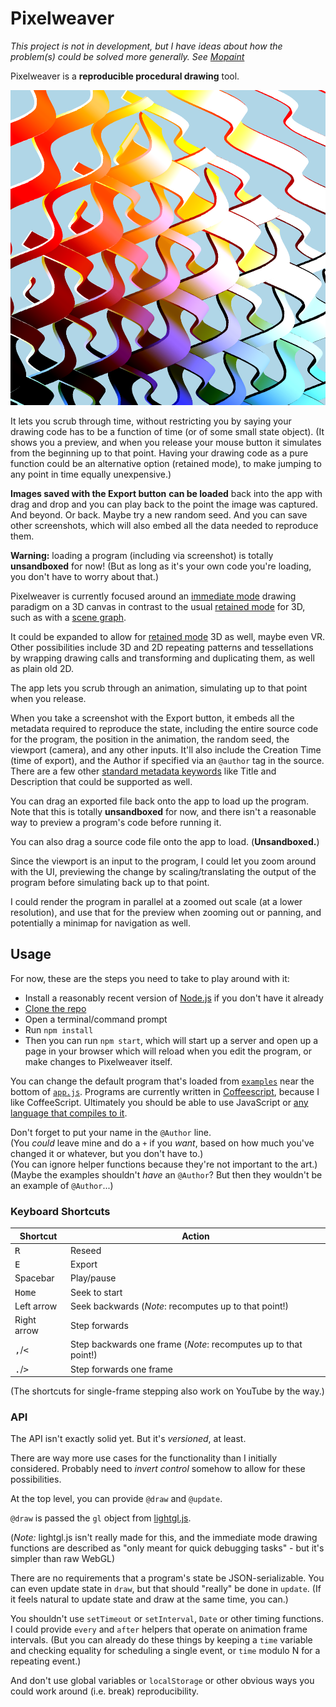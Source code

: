 
# Pixelweaver

*This project is not in development, but I have ideas about how the problem(s) could be solved more generally. See [Mopaint][]*

Pixelweaver is a **reproducible procedural drawing** tool.

![](examples/pixelweaver.png)

It lets you scrub through time,
without restricting you by saying your drawing code has to be a function of time (or of some small state object).
(It shows you a preview, and when you release your mouse button it simulates from the beginning up to that point.
Having your drawing code as a pure function could be an alternative option (retained mode), to make jumping to any point in time equally unexpensive.) 

**Images saved with the Export button**
**can be loaded** back into the app with drag and drop
and you can play back to the point the image was captured.
And beyond. Or back.
Maybe try a new random seed.
And you can save other screenshots, which will also embed all the data needed to reproduce them.
<!-- (once zooming/panning implemented:) -->
<!-- *"Zoom and enhance."* -->
<!-- *"Uncrop."* -->
<!-- (once code export supported:) -->
<!-- And then export the code and/or edit it in an editor or whatever? -->

<!-- They embed all the data needed to reproduce the state at which they were captured -->
<!-- including source code, random seed, position in time and space, etc., -->

<!-- (You can also save images that don't include any of that metadata by just right clicking on the canvas and saving it as an image. In chrome, at least...) -->

**Warning:** loading a program (including via screenshot) is totally **unsandboxed** for now!
(But as long as it's your own code you're loading, you don't have to worry about that.)

Pixelweaver is currently focused around an [immediate mode] drawing paradigm on a 3D canvas
in contrast to the usual [retained mode] for 3D, such as with a [scene graph].

It could be expanded to allow for [retained mode] 3D as well,
maybe even VR.
Other possibilities include 3D and 2D repeating patterns and tessellations
by wrapping drawing calls and transforming and duplicating them,
as well as plain old 2D.

The app lets you scrub through an animation,
simulating up to that point when you release.

When you take a screenshot with the Export button,
it embeds all the metadata required to reproduce the state,
including the entire source code for the program,
the position in the animation, the random seed, the viewport (camera), and any other inputs.
It'll also include the Creation Time (time of export),
and the Author if specified via an `@author` tag in the source.
There are a few other [standard metadata keywords]
like Title and Description that could be supported as well.

<!-- You can drag and drop an exported image back into the app -->
<!-- to load up the program that generated the image. -->
You can drag an exported file back onto the app to load up the program.
Note that this is totally **unsandboxed** for now,
and there isn't a reasonable way to preview a program's code before running it.

You can also drag a source code file onto the app to load.
(**Unsandboxed.**)

Since the viewport is an input to the program,
I could let you zoom around with the UI,
previewing the change by scaling/translating the output of the program
before simulating back up to that point.

I could render the program in parallel at a zoomed out scale (at a lower resolution),
and use that for the preview when zooming out or panning,
and potentially a minimap for navigation as well.


## Usage

For now, these are the steps you need to take to play around with it:
* Install a reasonably recent version of [Node.js] if you don't have it already
* [Clone the repo]
* Open a terminal/command prompt
* Run `npm install`
* Then you can run `npm start`, which will start up a server and open up a page in your browser
which will reload when you edit the program,
or make changes to Pixelweaver itself.

You can change the default program that's loaded from [`examples`](./examples) near the bottom of [`app.js`](./src/app.js).
Programs are currently written in [Coffeescript], because I like CoffeeScript.
Ultimately you should be able to use JavaScript or [any language that compiles to it][compile-to-JS langs].

Don't forget to put your name in the `@Author` line.  
(You *could* leave mine and do a `+` if you *want*,
based on how much you've changed it or whatever, but you don't have to.)  
(You can ignore helper functions because they're not important to the art.)  
(Maybe the examples shouldn't *have* an `@Author`? But then they wouldn't be an example of `@Author`...)


### Keyboard Shortcuts

**Shortcut**              | **Action**
--------------------------|-----------
<kbd>R</kbd>              | Reseed
<kbd>E</kbd>              | Export
Spacebar                  | Play/pause
<kbd>Home</kbd>           | Seek to start
Left arrow                | Seek backwards (*Note*: recomputes up to that point!)
Right arrow               | Step forwards
<kbd>,</kbd>/<kbd><</kbd> | Step backwards one frame (*Note*: recomputes up to that point!)
<kbd>.</kbd>/<kbd>></kbd> | Step forwards one frame

(The shortcuts for single-frame stepping also work on YouTube by the way.)


### API

The API isn't exactly solid yet.
But it's *versioned*, at least.

There are way more use cases for the functionality than I initially considered.
Probably need to *invert control* somehow to allow for these possibilities.
<!-- Like maybe this project should be more like a library
for including a scrubber and saving/loading state from screenshots,
but the rest is up to you?
I guess you'd have to have an API version indicator specific to your application.
And, idk, it "seems" natural that the end result would be an app,
but you'd naturally want so many things related to coding,
only tangentially related to the core idea of reproducibility,
that it doesn't make sense.
You'd want to able to use different languages (at least JS/CoffeeScript/TypeScript),
libraries (simplex noise and other algorithms, graphical frameworks),
and various features like infinite loop protection, and linking to and forking projects/fiddles.
It should be like a plugin.
-->

At the top level, you can provide `@draw` and `@update`.

`@draw` is passed the `gl` object from [lightgl.js].

(*Note:* lightgl.js isn't really made for this, and the immediate mode drawing functions are described as "only meant for quick debugging tasks" - but it's simpler than raw WebGL)

There are no requirements that a program's state be JSON-serializable.
You can even update state in `draw`, but that should "really" be done in `update`.
(If it feels natural to update state and draw at the same time, you can.)


You shouldn't use `setTimeout` or `setInterval`,
`Date` or other timing functions.
I could provide `every` and `after` helpers
that operate on animation frame intervals.
(But you can already do these things by keeping a `time` variable
and checking equality for scheduling a single event,
or `time` modulo N for a repeating event.)

And don't use global variables or `localStorage` or other obvious ways you could work around (i.e. break) reproducibility.


[immediate mode]: https://en.wikipedia.org/wiki/Immediate_mode_(computer_graphics)
[retained mode]: https://en.wikipedia.org/wiki/Retained_mode
[scene graph]: https://en.wikipedia.org/wiki/Scene_graph
[lightgl.js]: https://github.com/evanw/lightgl.js/
[standard metadata keywords]: https://www.w3.org/TR/PNG-Chunks.html#C.Summary-of-standard-chunks
[Node.js]: https://nodejs.org/
[Coffeescript]: http://coffeescript.org/
[compile-to-JS langs]: https://github.com/jashkenas/coffeescript/wiki/list-of-languages-that-compile-to-js
[clone the repo]: https://help.github.com/articles/cloning-a-repository/
[Mopaint]: https://github.com/1j01/mopaint
